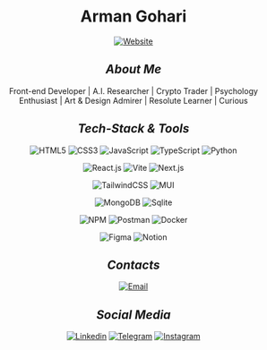 <div align="center">
  <h1>Arman Gohari</h1>
  
  [![Website](https://img.shields.io/badge/armangohari.com-white)](https://armangohari.com)

  ## _About Me_
  
  Front-end Developer |  A.I. Researcher | Crypto Trader | Psychology Enthusiast | Art & Design Admirer | Resolute Learner | Curious

  ## _Tech-Stack & Tools_
  
  ![HTML5](https://img.shields.io/badge/html5-%23E34F26.svg?style=for-the-badge&logo=html5&logoColor=white)
  ![CSS3](https://img.shields.io/badge/css3-%231572B6.svg?style=for-the-badge&logo=css3&logoColor=white)
  ![JavaScript](https://img.shields.io/badge/javascript-444?style=for-the-badge&logo=javascript&logoColor=%23F7DF1E)
  ![TypeScript](https://img.shields.io/badge/typescript-%23007ACC.svg?style=for-the-badge&logo=typescript&logoColor=white)
  ![Python](https://img.shields.io/badge/python-ffde57.svg?style=for-the-badge&logo=python&logoColor=4584b6)
  
  ![React.js](https://img.shields.io/badge/react-%2320232a.svg?style=for-the-badge&logo=react&logoColor=%2361DAFB)
  ![Vite](https://img.shields.io/badge/vite-646CFF?style=for-the-badge&logo=vite&logoColor=FFD62E)
  ![Next.js](https://img.shields.io/badge/Next.js-222?style=for-the-badge&logo=next.js&logoColor=#00DC82)
  
  ![TailwindCSS](https://img.shields.io/badge/tailwindcss-38BDF8?style=for-the-badge&logo=tailwind-css&logoColor=white)
  ![MUI](https://img.shields.io/badge/MUI-%230081CB.svg?style=for-the-badge&logo=mui&logoColor=white)
  
  ![MongoDB](https://img.shields.io/badge/MongoDB-white?style=for-the-badge&logo=mongodb&logoColor=00F566)
  ![Sqlite](https://img.shields.io/badge/SQLite-65B4E3?style=for-the-badge&logo=sqlite&logoColor=003957)
  
  ![NPM](https://img.shields.io/badge/NPM-%23CB3837.svg?style=for-the-badge&logo=npm&logoColor=white)
  ![Postman](https://img.shields.io/badge/Postman-FF6C37?style=for-the-badge&logo=postman&logoColor=white)
  ![Docker](https://img.shields.io/badge/docker-%230db7ed.svg?style=for-the-badge&logo=docker&logoColor=white)
  
  ![Figma](https://img.shields.io/badge/figma-E52965?style=for-the-badge&logo=figma&logoColor=white)
  ![Notion](https://img.shields.io/badge/notion-111?style=for-the-badge&logo=notion&logoColor=white)

  ## _Contacts_
  [![Email](https://img.shields.io/badge/hello@armangohari.com-222)](mailto:hello@armangohari.com)

  ## _Social Media_
  [![Linkedin](https://img.shields.io/badge/Linkedin-111?style=for-the-badge&logo=linkedin&logoColor=white)](https://linkedin.com/in/ArmanGohari)
  [![Telegram](https://img.shields.io/badge/Telegram-111?style=for-the-badge&logo=telegram&logoColor=white)](https://telegram.me/ArmanGohari)
  [![Instagram](https://img.shields.io/badge/Instagram-111?style=for-the-badge&logo=instagram&logoColor=white)](https://instagram.com/ArmaniGohari)
</div>
